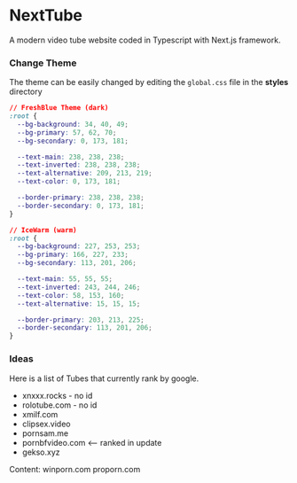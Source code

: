 # NextTube

A modern video tube website coded in Typescript with Next.js framework.

### Change Theme

The theme can be easily changed by editing the `global.css` file in the **styles** directory

```css
// FreshBlue Theme (dark)
:root {
  --bg-background: 34, 40, 49;
  --bg-primary: 57, 62, 70;
  --bg-secondary: 0, 173, 181;

  --text-main: 238, 238, 238;
  --text-inverted: 238, 238, 238;
  --text-alternative: 209, 213, 219;
  --text-color: 0, 173, 181;

  --border-primary: 238, 238, 238;
  --border-secondary: 0, 173, 181;
}

// IceWarm (warm)
:root {
  --bg-background: 227, 253, 253;
  --bg-primary: 166, 227, 233;
  --bg-secondary: 113, 201, 206;

  --text-main: 55, 55, 55;
  --text-inverted: 243, 244, 246;
  --text-color: 58, 153, 160;
  --text-alternative: 15, 15, 15;

  --border-primary: 203, 213, 225;
  --border-secondary: 113, 201, 206;
}
```

### Ideas

Here is a list of Tubes that currently rank by google.

- xnxxx.rocks - no id
- rolotube.com - no id
- xmilf.com
- clipsex.video
- pornsam.me
- pornbfvideo.com <-- ranked in update
- gekso.xyz

Content:
winporn.com
proporn.com
